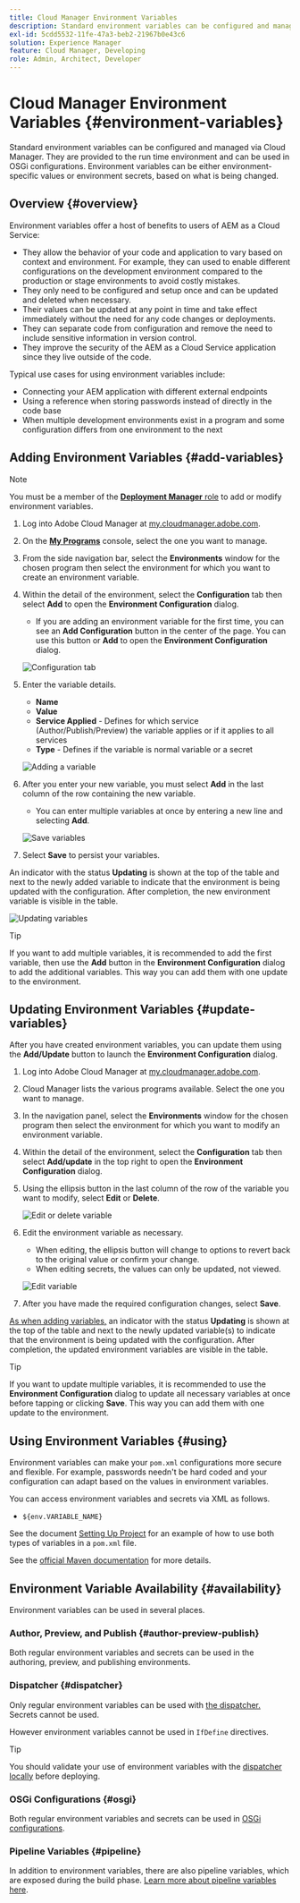 ```yaml
---
title: Cloud Manager Environment Variables
description: Standard environment variables can be configured and managed via Cloud Manager and be provided to the run time environment, to be used in OSGi configuration.
exl-id: 5cdd5532-11fe-47a3-beb2-21967b0e43c6
solution: Experience Manager
feature: Cloud Manager, Developing
role: Admin, Architect, Developer
---
```


# Cloud Manager Environment Variables {#environment-variables}

Standard environment variables can be configured and managed via Cloud Manager. They are provided to the run time environment and can be used in OSGi configurations. Environment variables can be either environment-specific values or environment secrets, based on what is being changed.

## Overview {#overview}

Environment variables offer a host of benefits to users of AEM as a Cloud Service:

* They allow the behavior of your code and application to vary based on context and environment. For example, they can used to enable different configurations on the development environment compared to the production or stage environments to avoid costly mistakes.
* They only need to be configured and setup once and can be updated and deleted when necessary.
* Their values can be updated at any point in time and take effect immediately without the need for any code changes or deployments.
* They can separate code from configuration and remove the need to include sensitive information in version control.
* They improve the security of the AEM as a Cloud Service application since they live outside of the code.

Typical use cases for using environment variables include:

* Connecting your AEM application with different external endpoints
* Using a reference when storing passwords instead of directly in the code base
* When multiple development environments exist in a program and some configuration differs from one environment to the next

## Adding Environment Variables {#add-variables}

>[!NOTE]
>
>You must be a member of the [**Deployment Manager** role](/help/onboarding/cloud-manager-introduction.md#role-based-premissions) to add or modify environment variables.

1. Log into Adobe Cloud Manager at [my.cloudmanager.adobe.com](https://my.cloudmanager.adobe.com/).
1. On the **[My Programs](/help/implementing/cloud-manager/navigation.md#my-programs)** console, select the one you want to manage.
1. From the side navigation bar, select the **Environments** window for the chosen program then select the environment for which you want to create an environment variable.
1. Within the detail of the environment, select the **Configuration** tab then select **Add** to open the **Environment Configuration** dialog. 
   * If you are adding an environment variable for the first time, you can see an **Add Configuration** button in the center of the page. You can use this button or **Add** to open the **Environment Configuration** dialog.

   ![Configuration tab](assets/configuration-tab.png)

1. Enter the variable details.
   * **Name**
   * **Value**
   * **Service Applied** - Defines for which service (Author/Publish/Preview) the variable applies or if it applies to all services
   * **Type** - Defines if the variable is normal variable or a secret

   ![Adding a variable](assets/add-variable.png)

1. After you enter your new variable, you must select **Add** in the last column of the row containing the new variable.
   * You can enter multiple variables at once by entering a new line and selecting **Add**.

   ![Save variables](assets/save-variables.png)

1. Select **Save** to persist your variables.

An indicator with the status **Updating** is shown at the top of the table and next to the newly added variable to indicate that the environment is being updated with the configuration. After completion, the new environment variable is visible in the table.

![Updating variables](assets/updating-variables.png)

>[!TIP]
>
>If you want to add multiple variables, it is recommended to add the first variable, then use the **Add** button in the **Environment Configuration** dialog to add the additional variables. This way you can add them with one update to the environment.

## Updating Environment Variables {#update-variables}

After you have created environment variables, you can update them using the **Add/Update** button to launch the **Environment Configuration** dialog.

1. Log into Adobe Cloud Manager at [my.cloudmanager.adobe.com](https://my.cloudmanager.adobe.com/).
1. Cloud Manager lists the various programs available. Select the one you want to manage.
1. In the navigation panel, select the **Environments** window for the chosen program then select the environment for which you want to modify an environment variable.
1. Within the detail of the environment, select the **Configuration** tab then select **Add/update** in the top right to open the **Environment Configuration** dialog.
1. Using the ellipsis button in the last column of the row of the variable you want to modify, select **Edit** or **Delete**. 

   ![Edit or delete variable](assets/edit-delete-variable.png)

1. Edit the environment variable as necessary.
   * When editing, the ellipsis button will change to options to revert back to the original value or confirm your change.
   * When editing secrets, the values can only be updated, not viewed.

   ![Edit variable](assets/edit-variable.png)

1. After you have made the required configuration changes, select **Save**.

[As when adding variables,](#add-variables) an indicator with the status **Updating** is shown at the top of the table and next to the newly updated variable(s) to indicate that the environment is being updated with the configuration. After completion, the updated environment variables are visible in the table.

>[!TIP]
>
>If you want to update multiple variables, it is recommended to use the **Environment Configuration** dialog to update all necessary variables at once before tapping or clicking **Save**. This way you can add them with one update to the environment.

## Using Environment Variables {#using}

Environment variables can make your `pom.xml` configurations more secure and flexible. For example, passwords needn't be hard coded and your configuration can adapt based on the values in environment variables.

You can access environment variables and secrets via XML as follows.

* `${env.VARIABLE_NAME}`

See the document [Setting Up Project](/help/implementing/cloud-manager/getting-access-to-aem-in-cloud/setting-up-project.md#password-protected-maven-repository-support-password-protected-maven-repositories) for an example of how to use both types of variables in a `pom.xml` file.

See the [official Maven documentation](https://maven.apache.org/settings.html#quick-overview) for more details.

## Environment Variable Availability {#availability}

Environment variables can be used in several places.

### Author, Preview, and Publish {#author-preview-publish}

Both regular environment variables and secrets can be used in the authoring, preview, and publishing environments.

### Dispatcher {#dispatcher}

Only regular environment variables can be used with [the dispatcher.](https://experienceleague.adobe.com/docs/experience-manager-dispatcher/using/dispatcher.html) Secrets cannot be used.

However environment variables cannot be used in `IfDefine` directives.

>[!TIP]
>
>You should validate your use of environment variables with the [dispatcher locally](https://experienceleague.adobe.com/docs/experience-manager-learn/cloud-service/local-development-environment-set-up/dispatcher-tools.html) before deploying.

### OSGi Configurations {#osgi}

Both regular environment variables and secrets can be used in [OSGi configurations](/help/implementing/deploying/configuring-osgi.md).

### Pipeline Variables {#pipeline}

In addition to environment variables, there are also pipeline variables, which are exposed during the build phase. [Learn more about pipeline variables here](/help/implementing/cloud-manager/getting-access-to-aem-in-cloud/build-environment-details.md#pipeline-variables).
